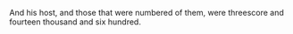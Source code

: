 And his host, and those that were numbered of them, were threescore and fourteen thousand and six hundred.
